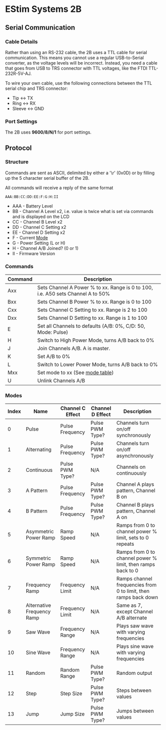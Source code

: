 # EStim Systems 2B

## Serial Communication

### Cable Details

Rather than using an RS-232 cable, the 2B uses a TTL cable for serial
communication. This means you cannot use a regular USB-to-Serial
converter, as the voltage levels will be incorrect. Instead, you need
a cable that goes from USB to TRS connector with TTL voltages, like
the FTDI TTL-232R-5V-AJ.

To wire your own cable, use the following connections between the TTL
serial chip and TRS connector:

- Tip <-> TX
- Ring <-> RX
- Sleeve <-> GND

### Port Settings

The 2B uses **9600/8/N/1** for port settings.

## Protocol

### Structure

Commands are sent as ASCII, delimited by either a '\r' (0x0D) or by
filling up the 5 character serial buffer of the 2B.

All commands will receive a reply of the same format

```
AAA:BB:CC:DD:EE:F:G:H:II
```

* AAA - Battery Level
* BB - Channel A Level x2, i.e. value is twice what is set via commands and is displayed on the LCD
* CC - Channel B Level x2
* DD - Channel C Setting x2
* EE - Channel D Setting x2
* F - Current [Mode](#modes)
* G - Power Setting (L or H)
* H - Channel A/B Joined? (0 or 1)
* II - Firmware Version

### Commands

| Command | Description |
| ------- | ----------- |
| Axx | Sets Channel A Power % to xx. Range is 0 to 100, i.e. A50 sets Channel A to 50% |
| Bxx | Sets Channel B Power % to xx. Range is 0 to 100 |
| Cxx | Sets Channel C Setting to xx. Range is 2 to 100 |
| Dxx | Sets Channel D Setting to xx. Range is 1 to 100 |
| E   | Set all Channels to defaults (A/B: 0%, C/D: 50, Mode: Pulse) |
| H   | Switch to High Power Mode, turns A/B back to 0% |
| J   | Join Channels A/B. A is master. |
| K   | Set A/B to 0% | 
| L   | Switch to Lower Power Mode, turns A/B back to 0% |
| Mxx | Set mode to xx (See [mode table](#modes)) |
| U   | Unlink Channels A/B |

### Modes

| Index | Name | Channel C Effect | Channel D Effect | Description |
| ----- | ---- | ---------------- | ---------------- | ----------- |
| 0 | Pulse | Pulse Frequency | Pulse PWM Type? | Channels turn on/off synchronously |
| 1 | Alternating | Pulse Frequency | Pulse PWM Type? | Channels turn on/off asynchronously |
| 2 | Continuous | Pulse PWM Type? | N/A | Channels on continuously |
| 3 | A Pattern | Pulse Frequency | Pulse PWM Type? | Channel A plays pattern, Channel B on |
| 4 | B Pattern | Pulse Frequency | Pulse PWM Type? | Channel B plays pattern, Channel A on |
| 5 | Asymmetric Power Ramp | Ramp Speed | N/A | Ramps from 0 to channel power % limit, sets to 0 repeats |
| 6 | Symmetric Power Ramp | Ramp Speed | N/A | Ramps from 0 to channel power % limit, then ramps back to 0 |
| 7 | Frequency Ramp | Frequency Limit | N/A | Ramps channel frequencies from 0 to limit, then ramps back down |
| 8 | Alternative Frequency Ramp | Frequency Limit | N/A | Same as 7, except Channel A/B alternate |
| 9 | Saw Wave | Frequency Range | N/A | Plays saw wave with varying frequencies |
| 10 | Sine Wave | Frequency Range | N/A | Plays sine wave with varying frequencies |
| 11 | Random | Random Range | Pulse PWM Type? | Random output | 
| 12 | Step | Step Size | Pulse PWM Type? | Steps between values |
| 13 | Jump | Jump Size | Pulse PWM Type? | Jumps between values |
